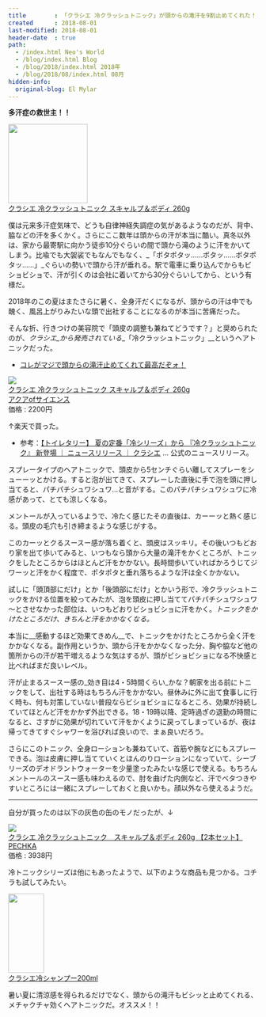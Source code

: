 ```yaml
---
title        : 「クラシエ 冷クラッシュトニック」が頭からの滝汗を9割止めてくれた！
created      : 2018-08-01
last-modified: 2018-08-01
header-date  : true
path:
  - /index.html Neo's World
  - /blog/index.html Blog
  - /blog/2018/index.html 2018年
  - /blog/2018/08/index.html 08月
hidden-info:
  original-blog: El Mylar
---
```


__多汗症の救世主！！__

<div class="ad-amazon">
  <div class="ad-amazon-image">
    <a href="https://www.amazon.co.jp/dp/B07DWX3FGC?tag=neos21-22&amp;linkCode=osi&amp;th=1&amp;psc=1">
      <img src="https://m.media-amazon.com/images/I/31k6vG27WDL._SL160_.jpg" width="160" height="160">
    </a>
  </div>
  <div class="ad-amazon-info">
    <div class="ad-amazon-title">
      <a href="https://www.amazon.co.jp/dp/B07DWX3FGC?tag=neos21-22&amp;linkCode=osi&amp;th=1&amp;psc=1">クラシエ 冷クラッシュトニック スキャルプ＆ボディ 260g</a>
    </div>
  </div>
</div>

僕は元来多汗症気味で、どうも自律神経失調症の気があるようなのだが、背中、脇などの汗を多くかく。さらにここ数年は頭からの汗が本当に酷い。真冬以外は、家から最寄駅に向かう徒歩10分ぐらいの間で頭から滝のように汗をかいてしまう。比喩でも大袈裟でもなんでもなく、_「ポタポタッ……ポタッ……ポタポタッ……」_ぐらいの勢いで頭から汗が垂れる。駅で電車に乗り込んでからもビショビショで、汗が引くのは会社に着いてから30分ぐらいしてから、という有様だ。

2018年のこの夏はまたさらに暑く、全身汗だくになるが、頭からの汗は中でも醜く、風呂上がりみたいな頭で出社することになるのが本当に苦痛だった。

そんな折、行きつけの美容院で「頭皮の調整も兼ねてどうです？」と奨められたのが、_クラシエ_から発売されている__「冷クラッシュトニック」__というヘアトニックだった。

- [コレがマジで頭からの滝汗止めてくれて最高だぞォ！](https://www.instagram.com/p/Bl8H7O8hm73/)

<div class="ad-rakuten">
  <div class="ad-rakuten-image">
    <a href="https://hb.afl.rakuten.co.jp/hgc/g00py1w2.waxyced2.g00py1w2.waxyd4d5/?pc=https%3A%2F%2Fitem.rakuten.co.jp%2Fhairs1%2F10005406%2F&amp;m=http%3A%2F%2Fm.rakuten.co.jp%2Fhairs1%2Fi%2F10005406%2F">
      <img src="https://thumbnail.image.rakuten.co.jp/@0_mall/hairs1/cabinet/4/15293.jpg?_ex=128x128">
    </a>
  </div>
  <div class="ad-rakuten-info">
    <div class="ad-rakuten-title">
      <a href="https://hb.afl.rakuten.co.jp/hgc/g00py1w2.waxyced2.g00py1w2.waxyd4d5/?pc=https%3A%2F%2Fitem.rakuten.co.jp%2Fhairs1%2F10005406%2F&amp;m=http%3A%2F%2Fm.rakuten.co.jp%2Fhairs1%2Fi%2F10005406%2F">クラシエ 冷クラッシュトニック スキャルプ＆ボディ 260g</a>
    </div>
    <div class="ad-rakuten-shop">
      <a href="https://hb.afl.rakuten.co.jp/hgc/g00py1w2.waxyced2.g00py1w2.waxyd4d5/?pc=https%3A%2F%2Fwww.rakuten.co.jp%2Fhairs1%2F&amp;m=http%3A%2F%2Fm.rakuten.co.jp%2Fhairs1%2F">アクアofサイエンス</a>
    </div>
    <div class="ad-rakuten-price">価格 : 2200円</div>
  </div>
</div>

↑楽天で買った。

- 参考：[【トイレタリー】 夏の定番「冷シリーズ」から 『冷クラッシュトニック』 新登場 ｜ ニュースリリース ｜ クラシエ](http://www.kracie.co.jp/release/10144542_3833.html) … 公式のニュースリリース。

スプレータイプのヘアトニックで、頭皮から5センチぐらい離してスプレーをシューーッとかける。すると泡が出てきて、スプレーした直後に手で泡を頭に押し当てると、パチパチシュワシュワ…と音がする。このパチパチシュワシュワに冷感があって、とても涼しくなる。

メントールが入っているようで、冷たく感じたその直後は、カーーッと熱く感じる。頭皮の毛穴も引き締まるような感じがする。

このカーッとクるスースー感が落ち着くと、頭皮はスッキリ。その後いつもどおり家を出て歩いてみると、いつもなら頭から大量の滝汗をかくところが、トニックをしたところからはほとんど汗をかかない。長時間歩いていればかろうじてジワーッと汗をかく程度で、ポタポタと垂れ落ちるような汗は全くかかない。

試しに「頭頂部にだけ」とか「後頭部にだけ」とかいう形で、冷クラッシュトニックをかける位置を絞ってみたが、泡を頭皮に押し当ててパチパチシュワシュワ～とさせなかった部位は、いつもどおりビショビショに汗をかく。_トニックをかけたところだけ、きちんと汗をかかなくなる。_

本当に__感動するほど効果てきめん__で、トニックをかけたところから全く汗をかかなくなる。副作用というか、頭から汗をかかなくなった分、胸や脇など他の箇所からの汗が若干増えるような気はするが、頭がビショビショになる不快感と比べればまだ良いレベル。

汗が止まるスースー感の_効き目は4・5時間くらい_かな？朝家を出る前にトニックをして、出社する時はもちろん汗をかかない。昼休みに外に出て食事しに行く時も、何も対策していない普段ならビショビショになるところ、効果が持続していてほとんど汗をかかず外出できる。18・19時以降、定時過ぎの退勤の時間になると、さすがに効果が切れていて汗をかくように戻ってしまっているが、夜は帰ってきてすぐシャワーを浴びれば良いので、まぁ良いだろう。

さらにこのトニック、全身ローションも兼ねていて、首筋や腕などにもスプレーできる。泡は皮膚に押し当てていくとほんのりローションになっていて、シーブリーズのデオドラントウォーターを少量塗ったみたいな感じで使える。もちろんメントールのスースー感も味わえるので、肘を曲げた内側など、汗でベタつきやすいところには一緒にスプレーしておくと良いかも。顔以外なら使えるようだ。

---

自分が買ったのは以下の灰色の缶のモノだったが、↓

<div class="ad-rakuten">
  <div class="ad-rakuten-image">
    <a href="https://hb.afl.rakuten.co.jp/hgc/g00qvgq2.waxyc144.g00qvgq2.waxyd1e0/?pc=https%3A%2F%2Fitem.rakuten.co.jp%2Fpechka%2F20180530011%2F&amp;m=http%3A%2F%2Fm.rakuten.co.jp%2Fpechka%2Fi%2F10009011%2F">
      <img src="https://thumbnail.image.rakuten.co.jp/@0_mall/pechka/cabinet/03975138/imgrc0070373668.jpg?_ex=128x128">
    </a>
  </div>
  <div class="ad-rakuten-info">
    <div class="ad-rakuten-title">
      <a href="https://hb.afl.rakuten.co.jp/hgc/g00qvgq2.waxyc144.g00qvgq2.waxyd1e0/?pc=https%3A%2F%2Fitem.rakuten.co.jp%2Fpechka%2F20180530011%2F&amp;m=http%3A%2F%2Fm.rakuten.co.jp%2Fpechka%2Fi%2F10009011%2F">クラシエ 冷クラッシュトニック　スキャルプ＆ボディ 260g 【2本セット】</a>
    </div>
    <div class="ad-rakuten-shop">
      <a href="https://hb.afl.rakuten.co.jp/hgc/g00qvgq2.waxyc144.g00qvgq2.waxyd1e0/?pc=https%3A%2F%2Fwww.rakuten.co.jp%2Fpechka%2F&amp;m=http%3A%2F%2Fm.rakuten.co.jp%2Fpechka%2F">PECHKA</a>
    </div>
    <div class="ad-rakuten-price">価格 : 3938円</div>
  </div>
</div>

冷トニックシリーズは他にもあったようで、以下のような商品も見つかる。コチラも試してみたい。

<div class="ad-amazon">
  <div class="ad-amazon-image">
    <a href="https://www.amazon.co.jp/dp/B08B1LW9HQ?tag=neos21-22&amp;linkCode=osi&amp;th=1&amp;psc=1">
      <img src="https://m.media-amazon.com/images/I/11JRXpk1p3L._SL160_.jpg" width="72" height="160">
    </a>
  </div>
  <div class="ad-amazon-info">
    <div class="ad-amazon-title">
      <a href="https://www.amazon.co.jp/dp/B08B1LW9HQ?tag=neos21-22&amp;linkCode=osi&amp;th=1&amp;psc=1">クラシエ冷シャンプー200ml</a>
    </div>
  </div>
</div>

暑い夏に清涼感を得られるだけでなく、頭からの滝汗もビシッと止めてくれる、メチャクチャ効くヘアトニックだ。オススメ！！
